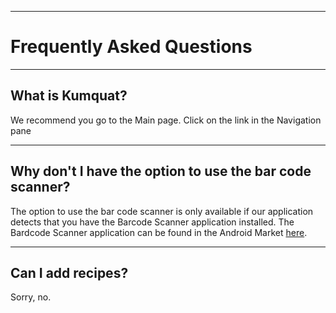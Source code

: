 


---


# Frequently Asked Questions #


---


## What is Kumquat? ##
We recommend you go to the Main page. Click on the link in the Navigation pane


---


## Why don't I have the option to use the bar code scanner? ##
The option to use the bar code scanner is only available if our application detects that you have the Barcode Scanner application installed. The Bardcode Scanner application can be found in the Android Market [here](https://market.android.com/details?id=com.google.zxing.client.android).


---


## Can I add recipes? ##
Sorry, no.